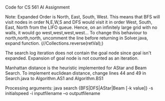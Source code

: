 Code for CS 561 AI Assignment

Note:
Expanded Order is North, East, South, West. This means that BFS will visit nodes in order N,E,W,S and DFS would visit it in order West, South, East, North from the LIFO queue.
Hence, on an infinitely large grid with no walls, it would go west,west,west,west...
To change this  behaviour to north,north,north, uncomment the line before returning in Solver.java, expand function. (//Collections.reverse(retVal);)

The search log iteration does not contain the goal node since goal isn't expanded. Expansion of goal node is not counted as an iteration.

Manhattan distance is the heuristic implemented for AStar and Beam Search. To implement euclidean distance, change lines 44 and 49 in Search.java to Algorithm.AS1 and Algorithm.BS1

Processing arguments:
java search {BFS|DFS|AStar|Beam [-k value]} -s initialspeed -i inputfilename –o outputfilename